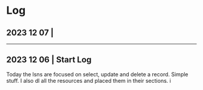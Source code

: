 # Log

## 2023 12 07 | 

---

## 2023 12 06 | Start Log

Today the lsns are focused on select, update and delete a record.  Simple stuff.  I also dl all the resources and placed them in their sections.
i

